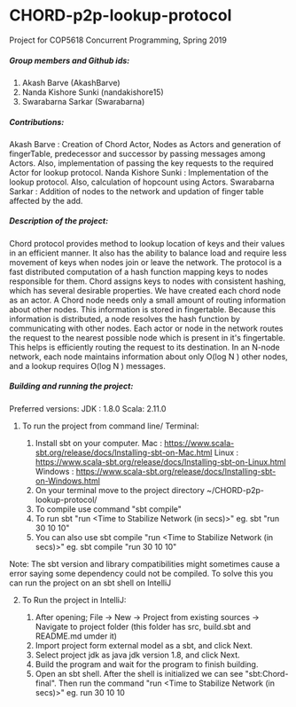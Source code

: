 # CHORD-p2p-lookup-protocol
Project for COP5618 Concurrent Programming, Spring 2019

##### Group members and Github ids:
1. Akash Barve (AkashBarve)
2. Nanda Kishore Sunki (nandakishore15)
3. Swarabarna Sarkar (Swarabarna)

##### Contributions:
Akash Barve : Creation of Chord Actor, Nodes as Actors and generation of fingerTable, predecessor and successor by passing messages among Actors.
 Also, implementation of passing the key requests to the required Actor for lookup protocol.
Nanda Kishore Sunki : Implementation of the lookup protocol. Also, calculation of hopcount using Actors.
Swarabarna Sarkar : Addition of nodes to the network and updation of finger table affected by the add.

##### Description of the project:
Chord protocol provides method to lookup location of keys and their values in an efficient manner. It also has the ability to balance load and require less movement of keys when nodes join or leave the network.
The protocol is a fast distributed computation of a hash function mapping keys to nodes responsible for them. Chord assigns keys to nodes with consistent hashing, which has several desirable properties.
We have created each chord node as an actor. A Chord node needs only a small amount of routing information about other nodes. This information is stored in fingertable. Because this information is distributed, 
a node resolves the hash function by communicating with other nodes. Each actor or node in the network routes the request to the nearest possible node which is
present in it's fingertable. This helps is efficiently routing the request to its destination.
In an N-node network, each node maintains information about only O(log N ) other nodes, and a lookup requires O(log N ) messages.

##### Building and running the project:
Preferred versions:
JDK : 1.8.0
Scala: 2.11.0

1. To run the project from command line/ Terminal:
                    
     
    1. Install sbt on your computer.
    Mac : https://www.scala-sbt.org/release/docs/Installing-sbt-on-Mac.html
    Linux : https://www.scala-sbt.org/release/docs/Installing-sbt-on-Linux.html
    Windows : https://www.scala-sbt.org/release/docs/Installing-sbt-on-Windows.html 
    2. On your terminal move to the project directory ~/CHORD-p2p-lookup-protocol/
    3. To compile use command "sbt compile"
    4. To run sbt "run <Number of nodes to start> <Number of requests to generate> <Time to Stabilize Network (in secs)>"
    eg. sbt "run 30 10 10"
    5. You can also use sbt compile "run <Number of nodes to start> <Number of requests to generate> <Time to Stabilize Network (in secs)>"
    eg. sbt compile "run 30 10 10"

Note: The sbt version and library compatibilities might sometimes cause a error saying some dependency could not be compiled. 
To solve this you can run the project on an sbt shell on IntelliJ

2. To Run the project in IntelliJ:

    
    1. After opening; File -> New -> Project from existing sources -> Navigate to project 
    folder (this folder has src, build.sbt and README.md umder it)  
    2. Import project form external model as a sbt, and click Next.
    3. Select project jdk as java jdk version 1.8, and click Next.
    4. Build the program and wait for the program to finish building.
    5. Open an sbt shell. After the shell is initialized we can see "sbt:Chord-final". Then run
    the command "run <Number of nodes to start> <Number of requests to generate> <Time to Stabilize Network (in secs)>"
    eg. run 30 10 10



             